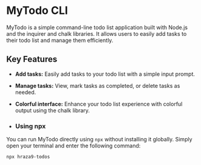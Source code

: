 # MyTodo CLI

MyTodo is a simple command-line todo list application built with Node.js and the inquirer and chalk libraries. It allows users to easily add tasks to their todo list and manage them efficiently.

## Key Features

- **Add tasks:** Easily add tasks to your todo list with a simple input prompt.
- **Manage tasks:** View, mark tasks as completed, or delete tasks as needed.
- **Colorful interface:** Enhance your todo list experience with colorful output using the chalk library.

- ### Using npx

You can run MyTodo directly using `npx` without installing it globally. Simply open your terminal and enter the following command:
```bash
npx hraza9-todos
